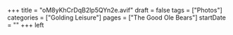 +++
title = "oM8yKhCrDqB2lp5QYn2e.avif"
draft = false
tags = ["Photos"]
categories = ["Golding Leisure"]
pages = ["The Good Ole Bears"]
startDate = ""
+++
left
